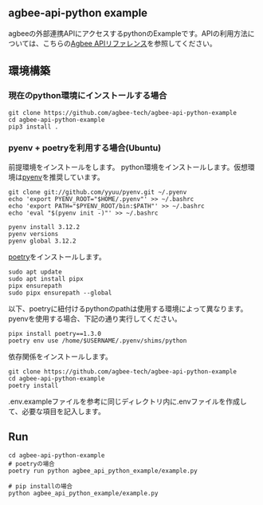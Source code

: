 ## agbee-api-python example
agbeeの外部連携APIにアクセスするpythonのExampleです。APIの利用方法については、こちらの[Agbee APIリファレンス](https://agbee.co.jp/)を参照してください。

## 環境構築
### 現在のpython環境にインストールする場合
```
git clone https://github.com/agbee-tech/agbee-api-python-example
cd agbee-api-python-example
pip3 install .
```

### pyenv + poetryを利用する場合(Ubuntu)
前提環境をインストールをします。
python環境をインストールします。仮想環境は[pyenv](https://github.com/pyenv/pyenv?tab=readme-ov-file#installation)を推奨しています。
```
git clone git://github.com/yyuu/pyenv.git ~/.pyenv
echo 'export PYENV_ROOT="$HOME/.pyenv"' >> ~/.bashrc
echo 'export PATH="$PYENV_ROOT/bin:$PATH"' >> ~/.bashrc
echo 'eval "$(pyenv init -)"' >> ~/.bashrc
```

```
pyenv install 3.12.2
pyenv versions
pyenv global 3.12.2
```

[poetry](https://python-poetry.org/docs/#installing-with-pipx)をインストールします。
```
sudo apt update
sudo apt install pipx
pipx ensurepath
sudo pipx ensurepath --global
```
以下、poetryに紐付けるpythonのpathは使用する環境によって異なります。pyenvを使用する場合、下記の通り実行してください。
```
pipx install poetry==1.3.0
poetry env use /home/$USERNAME/.pyenv/shims/python
```

依存関係をインストールします。
```
git clone https://github.com/agbee-tech/agbee-api-python-example
cd agbee-api-python-example
poetry install
```
.env.exampleファイルを参考に同じディレクトリ内に.envファイルを作成して、必要な項目を記入します。
## Run
```
cd agbee-api-python-example
# poetryの場合
poetry run python agbee_api_python_example/example.py

# pip installの場合
python agbee_api_python_example/example.py
```

